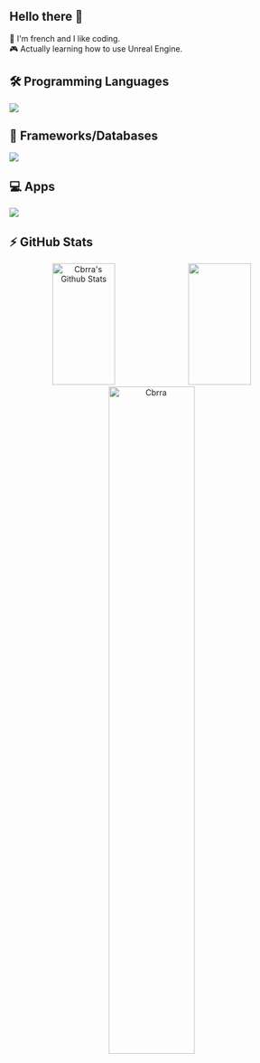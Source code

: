 ## Hello there 👋

<!-- Intro -->
🐓 I'm french and I like coding.
<br/>🎮 Actually learning how to use Unreal Engine.

## 🛠 Programming Languages
[![](https://skillicons.dev/icons?i=ts,js,nodejs,html,css,cs&theme=dark)](https://github.com/Cbrra)

## 🧩 Frameworks/Databases
[![](https://skillicons.dev/icons?i=git,nextjs,react,electron,bootstrap,mongodb&theme=dark)](https://github.com/Cbrra)

## 💻 Apps
[![](https://skillicons.dev/icons?i=vscode,visualstudio,unity,unreal,blender&theme=dark)](https://github.com/Cbrra)

## ⚡ GitHub Stats
<!-- Github Stats  -->
<div align="center">
  <img width="47%" height="215px" src="https://github-readme-stats.vercel.app/api?username=Cbrra&include_all_commits=true&count_private=true&show_icons=true&line_height=20&title_color=7A7ADB&icon_color=2234AE&text_color=D3D3D3&bg_color=0,000000,130F40" alt="Cbrra's Github Stats">
  <img width="47%" height="215px" src="https://github-readme-stats.vercel.app/api/top-langs/?username=Cbrra&layout=compact&count_private=true&show_icons=true&line_height=20&title_color=7A7ADB&icon_color=2234AE&text_color=D3D3D3&bg_color=0,000000,130F40" />
  <img width="55%" src="https://github-readme-streak-stats.herokuapp.com/?user=Cbrra&theme=tokyonight&count_private=true" alt="Cbrra" />
</div>
